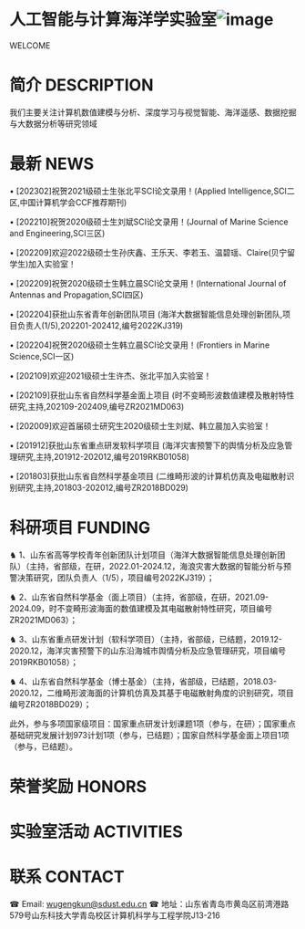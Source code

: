 # 人工智能与计算海洋学实验室![image](https://user-images.githubusercontent.com/126380997/221399819-639834ae-22e8-4b7c-a15e-5ba80024e5b5.png)
WELCOME

# 简介 DESCRIPTION
我们主要关注计算机数值建模与分析、深度学习与视觉智能、海洋遥感、数据挖掘与大数据分析等研究领域

# 最新 NEWS
• [202302]祝贺2021级硕士生张北平SCI论文录用！(Applied Intelligence,SCI二区,中国计算机学会CCF推荐期刊)

• [202210]祝贺2020级硕士生刘斌SCI论文录用！(Journal of Marine Science and Engineering,SCI三区)

• [202209]欢迎2022级硕士生孙庆鑫、王乐天、李若玉、温碧瑶、Claire(贝宁留学生)加入实验室！

• [202209]祝贺2020级硕士生韩立晨SCI论文录用！(International Journal of Antennas and Propagation,SCI四区)

• [202204]获批山东省青年创新团队项目 (海洋大数据智能信息处理创新团队,项目负责人(1/5),202201-202412,编号2022KJ319)

• [202204]祝贺2020级硕士生韩立晨SCI论文录用！(Frontiers in Marine Science,SCI一区)

• [202109]欢迎2021级硕士生许杰、张北平加入实验室！

• [202109]获批山东省自然科学基金面上项目 (时不变畸形波数值建模及散射特性研究,主持,202109-202409,编号ZR2021MD063)

• [202009]欢迎首届硕士研究生2020级硕士生刘斌、韩立晨加入实验室！

• [201912]获批山东省重点研发软科学项目 (海洋灾害预警下的舆情分析及应急管理研究,主持,201912-202012,编号2019RKB01058)

• [201803]获批山东省自然科学基金项目 (二维畸形波的计算机仿真及电磁散射识别研究,主持,201803-202012,编号ZR2018BD029)

# 科研项目 FUNDING
♞ 1、山东省高等学校青年创新团队计划项目（海洋大数据智能信息处理创新团队）（主持，省部级，在研，2022.01-2024.12，海浪灾害大数据的智能分析与预警决策研究，团队负责人（1/5），项目编号2022KJ319）；

♞ 2、山东省自然科学基金（面上项目）（主持，省部级，在研，2021.09-2024.09，时不变畸形波海面的数值建模及其电磁散射特性研究，项目编号ZR2021MD063）；

♞ 3、山东省重点研发计划（软科学项目）（主持，省部级，已结题，2019.12-2020.12，海洋灾害预警下的山东沿海城市舆情分析及应急管理研究，项目编号2019RKB01058）；

♞ 4、山东省自然科学基金（博士基金）（主持，省部级，已结题，2018.03-2020.12，二维畸形波海面的计算机仿真及其基于电磁散射角度的识别研究，项目编号ZR2018BD029）；

此外，参与多项国家级项目：国家重点研发计划课题1项（参与，在研）；国家重点基础研究发展计划973计划1项（参与，已结题）；国家自然科学基金面上项目1项（参与，已结题）。

# 荣誉奖励 HONORS

# 实验室活动 ACTIVITIES

# 联系 CONTACT
☎ Email: wugengkun@sdust.edu.cn
☎ 地址：山东省青岛市黄岛区前湾港路579号山东科技大学青岛校区计算机科学与工程学院J13-216



